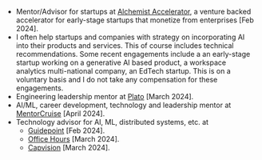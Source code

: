 - Mentor/Advisor for startups at [Alchemist Accelerator](https://www.alchemistaccelerator.com), a venture backed accelerator for early-stage startups that monetize from enterprises [Feb 2024].
- I often help startups and companies with strategy on incorporating AI into their products and services. This of course includes technical recommendations. Some recent engagements include a an early-stage startup working on a generative AI based product, a workspace analytics multi-national company, an EdTech startup. This is on a voluntary basis and I do not take any compensation for these engagements.
- Engineering leadership mentor at [Plato](https://www.platohq.com/@manas-talukdar-zfyuvrxm6if) [March 2024].
- AI/ML, career development, technology and leadership mentor at [MentorCruise](https://mentorcruise.com/mentor/manastalukdar/) [April 2024].
- Technology advisor for AI, ML, distributed systems, etc. at
  - [Guidepoint](https://www.guidepoint.com) [Feb 2024].
  - [Office Hours](https://officehours.com/) [March 2024].
  - [Capvision](https://capvision.com) [March 2024].
